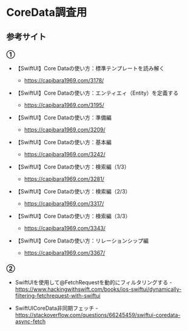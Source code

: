 #  CoreData調査用

## 参考サイト
### ①
- 【SwiftUI】Core Dataの使い方：標準テンプレートを読み解く
    -  https://capibara1969.com/3178/

- 【SwiftUI】Core Dataの使い方：エンティエィ（Entity）を定義する
    - https://capibara1969.com/3195/

- 【SwiftUI】Core Dataの使い方：準備編
    - https://capibara1969.com/3209/

- 【SwiftUI】Core Dataの使い方：基本編
    - https://capibara1969.com/3242/

- 【SwiftUI】Core Dataの使い方：検索編（1/3）
    - https://capibara1969.com/3281/

- 【SwiftUI】Core Dataの使い方：検索編（2/3）
    - https://capibara1969.com/3317/

- 【SwiftUI】Core Dataの使い方：検索編（3/3）
    - https://capibara1969.com/3343/

- 【SwiftUI】Core Dataの使い方：リレーションシップ編
    - https://capibara1969.com/3367/

### ②
- SwiftUIを使用して@FetchRequestを動的にフィルタリングする
        - https://www.hackingwithswift.com/books/ios-swiftui/dynamically-filtering-fetchrequest-with-swiftui

- SwiftUICoreData非同期フェッチ
        - https://stackoverflow.com/questions/66245459/swiftui-coredata-async-fetch
